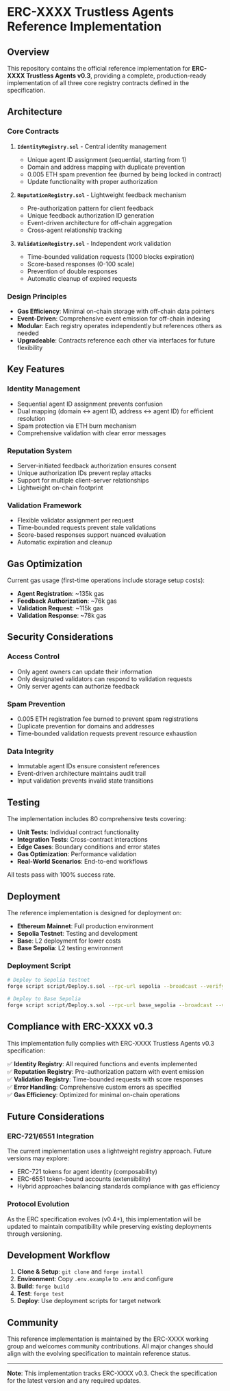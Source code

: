 # ERC-XXXX Trustless Agents Reference Implementation

## Overview

This repository contains the official reference implementation for **ERC-XXXX Trustless Agents v0.3**, providing a complete, production-ready implementation of all three core registry contracts defined in the specification.

## Architecture

### Core Contracts

1. **`IdentityRegistry.sol`** - Central identity management
   - Unique agent ID assignment (sequential, starting from 1)
   - Domain and address mapping with duplicate prevention
   - 0.005 ETH spam prevention fee (burned by being locked in contract)
   - Update functionality with proper authorization

2. **`ReputationRegistry.sol`** - Lightweight feedback mechanism
   - Pre-authorization pattern for client feedback
   - Unique feedback authorization ID generation
   - Event-driven architecture for off-chain aggregation
   - Cross-agent relationship tracking

3. **`ValidationRegistry.sol`** - Independent work validation
   - Time-bounded validation requests (1000 blocks expiration)
   - Score-based responses (0-100 scale)
   - Prevention of double responses
   - Automatic cleanup of expired requests

### Design Principles

- **Gas Efficiency**: Minimal on-chain storage with off-chain data pointers
- **Event-Driven**: Comprehensive event emission for off-chain indexing
- **Modular**: Each registry operates independently but references others as needed
- **Upgradeable**: Contracts reference each other via interfaces for future flexibility

## Key Features

### Identity Management
- Sequential agent ID assignment prevents confusion
- Dual mapping (domain ↔ agent ID, address ↔ agent ID) for efficient resolution
- Spam protection via ETH burn mechanism
- Comprehensive validation with clear error messages

### Reputation System
- Server-initiated feedback authorization ensures consent
- Unique authorization IDs prevent replay attacks
- Support for multiple client-server relationships
- Lightweight on-chain footprint

### Validation Framework
- Flexible validator assignment per request
- Time-bounded requests prevent stale validations
- Score-based responses support nuanced evaluation
- Automatic expiration and cleanup

## Gas Optimization

Current gas usage (first-time operations include storage setup costs):

- **Agent Registration**: ~135k gas
- **Feedback Authorization**: ~76k gas  
- **Validation Request**: ~115k gas
- **Validation Response**: ~78k gas

## Security Considerations

### Access Control
- Only agent owners can update their information
- Only designated validators can respond to validation requests
- Only server agents can authorize feedback

### Spam Prevention
- 0.005 ETH registration fee burned to prevent spam registrations
- Duplicate prevention for domains and addresses
- Time-bounded validation requests prevent resource exhaustion

### Data Integrity
- Immutable agent IDs ensure consistent references
- Event-driven architecture maintains audit trail
- Input validation prevents invalid state transitions

## Testing

The implementation includes 80 comprehensive tests covering:

- **Unit Tests**: Individual contract functionality
- **Integration Tests**: Cross-contract interactions
- **Edge Cases**: Boundary conditions and error states
- **Gas Optimization**: Performance validation
- **Real-World Scenarios**: End-to-end workflows

All tests pass with 100% success rate.

## Deployment

The reference implementation is designed for deployment on:

- **Ethereum Mainnet**: Full production environment
- **Sepolia Testnet**: Testing and development
- **Base**: L2 deployment for lower costs
- **Base Sepolia**: L2 testing environment

### Deployment Script

```bash
# Deploy to Sepolia testnet
forge script script/Deploy.s.sol --rpc-url sepolia --broadcast --verify

# Deploy to Base Sepolia
forge script script/Deploy.s.sol --rpc-url base_sepolia --broadcast --verify
```

## Compliance with ERC-XXXX v0.3

This implementation fully complies with ERC-XXXX Trustless Agents v0.3 specification:

✅ **Identity Registry**: All required functions and events implemented  
✅ **Reputation Registry**: Pre-authorization pattern with event emission  
✅ **Validation Registry**: Time-bounded requests with score responses  
✅ **Error Handling**: Comprehensive custom errors as specified  
✅ **Gas Efficiency**: Optimized for minimal on-chain operations  

## Future Considerations

### ERC-721/6551 Integration
The current implementation uses a lightweight registry approach. Future versions may explore:

- ERC-721 tokens for agent identity (composability)
- ERC-6551 token-bound accounts (extensibility)
- Hybrid approaches balancing standards compliance with gas efficiency

### Protocol Evolution
As the ERC specification evolves (v0.4+), this implementation will be updated to maintain compatibility while preserving existing deployments through versioning.

## Development Workflow

1. **Clone & Setup**: `git clone` and `forge install`
2. **Environment**: Copy `.env.example` to `.env` and configure
3. **Build**: `forge build`
4. **Test**: `forge test`
5. **Deploy**: Use deployment scripts for target network

## Community

This reference implementation is maintained by the ERC-XXXX working group and welcomes community contributions. All major changes should align with the evolving specification to maintain reference status.

---

**Note**: This implementation tracks ERC-XXXX v0.3. Check the specification for the latest version and any required updates. 